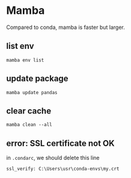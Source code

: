 # Mamba

Compared to conda, mamba is faster but larger.

## list env
```
mamba env list
```

## update package
```
mamba update pandas
```

## clear cache
```
mamba clean --all
```

## error: SSL certificate not OK
in `.condarc`, we should delete this line
```
ssl_verify: C:\Users\usr\conda-envs\my.crt
```
